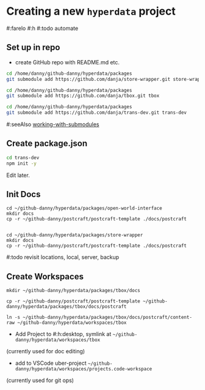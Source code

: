 # Creating a new `hyperdata` project

#:farelo
#:h
#:todo automate

## Set up in repo

- create GitHub repo with README.md etc.

```sh
cd /home/danny/github-danny/hyperdata/packages
git submodule add https://github.com/danja/store-wrapper.git store-wrapper

cd /home/danny/github-danny/hyperdata/packages
git submodule add https://github.com/danja/tbox.git tbox

cd /home/danny/github-danny/hyperdata/packages
git submodule add https://github.com/danja/trans-dev.git trans-dev
```

#:seeAlso [working-with-submodules](https://github.blog/open-source/git/working-with-submodules/)

## Create package.json

```sh
cd trans-dev
npm init -y
```

Edit later.

## Init Docs

```
cd ~/github-danny/hyperdata/packages/open-world-interface
mkdir docs
cp -r ~/github-danny/postcraft/postcraft-template ./docs/postcraft


cd ~/github-danny/hyperdata/packages/store-wrapper
mkdir docs
cp -r ~/github-danny/postcraft/postcraft-template ./docs/postcraft

```

#:todo revisit locations, local, server, backup

## Create Workspaces

```
mkdir ~/github-danny/hyperdata/packages/tbox/docs

cp -r ~/github-danny/postcraft/postcraft-template ~/github-danny/hyperdata/packages/tbox/docs/postcraft

ln -s ~/github-danny/hyperdata/packages/tbox/docs/postcraft/content-raw ~/github-danny/hyperdata/workspaces/tbox
```

- Add Project to #:h:desktop, symlink at `~/github-danny/hyperdata/workspaces/tbox`

(currently used for doc editing)

- add to VSCode uber-project `~/github-danny/hyperdata/workspaces/projects.code-workspace`

(currently used for git ops)
